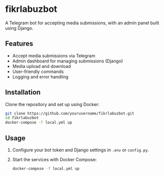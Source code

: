 # fikrlabuzbot

A Telegram bot for accepting media submissions, with an admin panel built using Django.

## Features

- Accept media submissions via Telegram
- Admin dashboard for managing submissions (Django)
- Media upload and download
- User-friendly commands
- Logging and error handling

## Installation

Clone the repository and set up using Docker:

```bash
git clone https://github.com/yourusername/fikrlabuzbot.git
cd fikrlabuzbot
docker-compose -f local.yml up
```

## Usage

1. Configure your bot token and Django settings in `.env` or `config.py`.
2. Start the services with Docker Compose:

    ```bash
    docker-compose -f local.yml up
    ```
